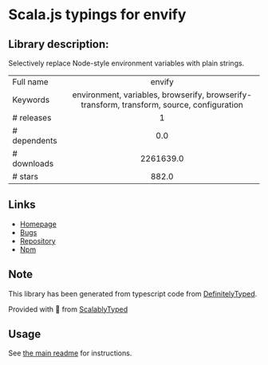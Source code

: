 
# Scala.js typings for envify


## Library description:
Selectively replace Node-style environment variables with plain strings.

|                    |                 |
| ------------------ | :-------------: |
| Full name          | envify |
| Keywords           | environment, variables, browserify, browserify-transform, transform, source, configuration |
| # releases         | 1 |
| # dependents       | 0.0 |
| # downloads        | 2261639.0 |
| # stars            | 882.0 |

## Links
- [Homepage](https://github.com/hughsk/envify#readme)
- [Bugs](https://github.com/hughsk/envify/issues)
- [Repository](https://github.com/hughsk/envify)
- [Npm](https://www.npmjs.com/package/envify)
    


## Note
This library has been generated from typescript code from [DefinitelyTyped](https://definitelytyped.org).

Provided with :purple_heart: from [ScalablyTyped](https://github.com/oyvindberg/ScalablyTyped)

## Usage
See [the main readme](../../readme.md) for instructions.


